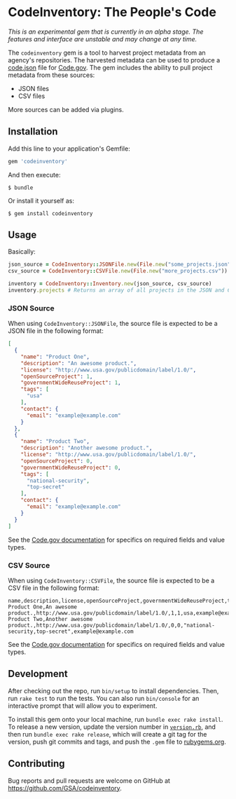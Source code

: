 # CodeInventory: The People's Code

*_This is an experimental gem that is currently in an alpha stage. The features and interface are unstable and may change at any time._*

The `codeinventory` gem is a tool to harvest project metadata from an agency's repositories. The harvested metadata can be used to produce a [code.json](https://code.gov/#/policy-guide/docs/compliance/inventory-code) file for [Code.gov](https://code.gov/). The gem includes the ability to pull project metadata from these sources:

* JSON files
* CSV files

More sources can be added via plugins.

## Installation

Add this line to your application's Gemfile:

```ruby
gem 'codeinventory'
```

And then execute:

    $ bundle

Or install it yourself as:

    $ gem install codeinventory

## Usage

Basically:

```ruby
json_source = CodeInventory::JSONFile.new(File.new("some_projects.json"))
csv_source = CodeInventory::CSVFile.new(File.new("more_projects.csv"))

inventory = CodeInventory::Inventory.new(json_source, csv_source)
inventory.projects # Returns an array of all projects in the JSON and CSV files
```

### JSON Source

When using `CodeInventory::JSONFile`, the source file is expected to be a JSON file in the following format:

```json
[
  {
    "name": "Product One",
    "description": "An awesome product.",
    "license": "http://www.usa.gov/publicdomain/label/1.0/",
    "openSourceProject": 1,
    "governmentWideReuseProject": 1,
    "tags": [
      "usa"
    ],
    "contact": {
      "email": "example@example.com"
    }
  },
  {
    "name": "Product Two",
    "description": "Another awesome product.",
    "license": "http://www.usa.gov/publicdomain/label/1.0/",
    "openSourceProject": 0,
    "governmentWideReuseProject": 0,
    "tags": [
      "national-security",
      "top-secret"
    ],
    "contact": {
      "email": "example@example.com"
    }
  }
]

```

See the [Code.gov documentation](https://code.gov/#/policy-guide/docs/compliance/inventory-code) for specifics on required fields and value types.

### CSV Source

When using `CodeInventory::CSVFile`, the source file is expected to be a CSV file in the following format:

```csv
name,description,license,openSourceProject,governmentWideReuseProject,tags,contact.email
Product One,An awesome product.,http://www.usa.gov/publicdomain/label/1.0/,1,1,usa,example@example.com
Product Two,Another awesome product.,http://www.usa.gov/publicdomain/label/1.0/,0,0,"national-security,top-secret",example@example.com
```

See the [Code.gov documentation](https://code.gov/#/policy-guide/docs/compliance/inventory-code) for specifics on required fields and value types.

## Development

After checking out the repo, run `bin/setup` to install dependencies. Then, run `rake test` to run the tests. You can also run `bin/console` for an interactive prompt that will allow you to experiment.

To install this gem onto your local machine, run `bundle exec rake install`. To release a new version, update the version number in [`version.rb`](/lib/codeinventory/version.rb), and then run `bundle exec rake release`, which will create a git tag for the version, push git commits and tags, and push the `.gem` file to [rubygems.org](https://rubygems.org).

## Contributing

Bug reports and pull requests are welcome on GitHub at https://github.com/GSA/codeinventory.
